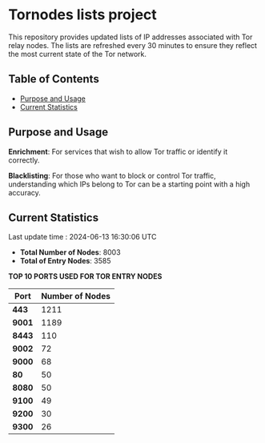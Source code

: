 # Tornodes lists project

This repository provides updated lists of IP addresses associated with Tor relay nodes. The lists are refreshed every 30 minutes to ensure they reflect the most current state of the Tor network.

## Table of Contents

- [Purpose and Usage](#purpose-and-usage)
- [Current Statistics](#current-statistics)


## Purpose and Usage

**Enrichment**: For services that wish to allow Tor traffic or identify it correctly.

**Blacklisting**: For those who want to block or control Tor traffic, understanding which IPs belong to Tor can be a starting point with a high accuracy.

## Current Statistics

Last update time : 2024-06-13 16:30:06 UTC

- **Total Number of Nodes**: 8003
- **Total of Entry Nodes**: 3585

**TOP 10 PORTS USED FOR TOR ENTRY NODES**

| **Port** | **Number of Nodes** |
|------|-----------------|
| **443**   | 1211  |
| **9001**   | 1189  |
| **8443**   | 110  |
| **9002**   | 72  |
| **9000**   | 68  |
| **80**   | 50  |
| **8080**   | 50  |
| **9100**   | 49  |
| **9200**   | 30  |
| **9300**   | 26  |

